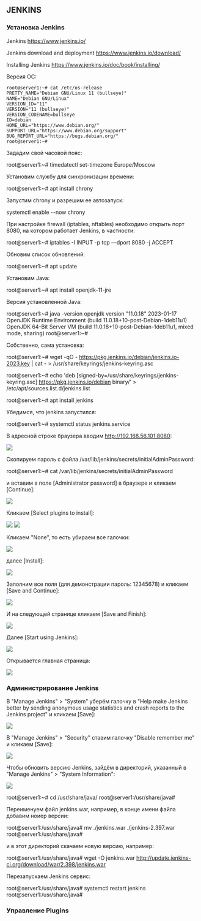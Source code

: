 ## JENKINS

### Установка Jenkins

Jenkins
https://www.jenkins.io/

Jenkins download and deployment
https://www.jenkins.io/download/

Installing Jenkins
https://www.jenkins.io/doc/book/installing/


Версия ОС:
```
root@server1:~# cat /etc/os-release 
PRETTY_NAME="Debian GNU/Linux 11 (bullseye)"
NAME="Debian GNU/Linux"
VERSION_ID="11"
VERSION="11 (bullseye)"
VERSION_CODENAME=bullseye
ID=debian
HOME_URL="https://www.debian.org/"
SUPPORT_URL="https://www.debian.org/support"
BUG_REPORT_URL="https://bugs.debian.org/"
root@server1:~# 
```

Зададим свой часовой пояс:

root@server1:~# timedatectl set-timezone Europe/Moscow


Установим службу для синхронизации времени:

root@server1:~# apt install chrony


Запустим chrony и разрешим ее автозапуск:

systemctl enable --now chrony


При настройке firewall (iptables, nftables) необходимо открыть порт 8080, на котором работает Jenkins, в частности:

root@server1:~# iptables -I INPUT -p tcp —dport 8080 -j ACCEPT


Обновим список обновлений:

root@server1:~# apt update


Установим Java:

root@server1:~# apt install openjdk-11-jre


Версия установленной Java:

root@server1:~# java -version
openjdk version "11.0.18" 2023-01-17
OpenJDK Runtime Environment (build 11.0.18+10-post-Debian-1deb11u1)
OpenJDK 64-Bit Server VM (build 11.0.18+10-post-Debian-1deb11u1, mixed mode, sharing)
root@server1:~# 


Собственно, сама установка:

root@server1:~# wget -qO - https://pkg.jenkins.io/debian/jenkins.io-2023.key | cat - > /usr/share/keyrings/jenkins-keyring.asc


root@server1:~# echo 'deb [signed-by=/usr/share/keyrings/jenkins-keyring.asc] https://pkg.jenkins.io/debian binary/' > /etc/apt/sources.list.d/jenkins.list


root@server1:~# apt install jenkins


Убедимся, что jenkins запустился:

root@server1:~# systemctl status jenkins.service 


В адресной строке браузера вводим http://192.168.56.101:8080:

<img src="./images/Screenshot from 2023-04-02 14-44-47.png" />


Скопируем пароль с файла /var/lib/jenkins/secrets/initialAdminPassword:

root@server1:~# cat /var/lib/jenkins/secrets/initialAdminPassword


и вставим в поле [Administrator password] в браузере и кликаем [Continue]:

<img src="./images/Screenshot from 2023-04-02 16-41-08.png" />


Кликаем [Select plugins to install]:

<img src="./images/Screenshot from 2023-04-02 16-45-11.png" />

<img src="./images/Screenshot from 2023-04-02 16-47-16.png" />


Кликаем "None", то есть убираем все галочки:

<img src="./images/Screenshot from 2023-04-02 17-15-48.png" />


далее [Install]:

<img src="./images/Screenshot from 2023-04-02 17-22-28.png" />


Заполним все поля (для демонстрации пароль: 12345678) и кликаем [Save and Continue]:

<img src="./images/Screenshot from 2023-04-02 17-28-35.png" />


И на следующей странице кликаем [Save and Finish]:

<img src="./images/Screenshot from 2023-04-02 17-29-55.png" />


Далее [Start using Jenkins]:

<img src="./images/Screenshot from 2023-04-02 17-31-45.png" />


Открывается главная страница:

<img src="./images/Screenshot from 2023-04-02 17-33-36.png" />


### Администрирование Jenkins

В "Manage Jenkins" > "System" уберём галочку в "Help make Jenkins better by sending anonymous usage statistics and crash reports to the Jenkins project" и кликаем [Save]:

<img src="./images/Screenshot from 2023-04-02 18-00-27.png" />


В "Manage Jenkins" > "Security" ставим галочку "Disable remember me" и кликаем [Save]:

<img src="./images/Screenshot from 2023-04-02 18-04-49.png" />


Чтобы обновить версию Jenkins, зайдём в директорий, указанный в "Manage Jenkins" > "System Information":

<img src="./images/Screenshot from 2023-04-02 18-29-05.png" />

root@server1:~# cd /usr/share/java/
root@server1:/usr/share/java#


Переименуем файл jenkins.war, например, в конце имени файла добавим ноиер версии:

root@server1:/usr/share/java# mv ./jenkins.war ./jenkins-2.397.war 
root@server1:/usr/share/java# 


и в этот директорий скачаем новую версию, например:

root@server1:/usr/share/java# wget -O jenkins.war http://update.jenkins-ci.org/download/war/2.398/jenkins.war


Перезапускаем Jenkins сервис:

root@server1:/usr/share/java# systemctl restart jenkins 
root@server1:/usr/share/java# 


### Управление Plugins












